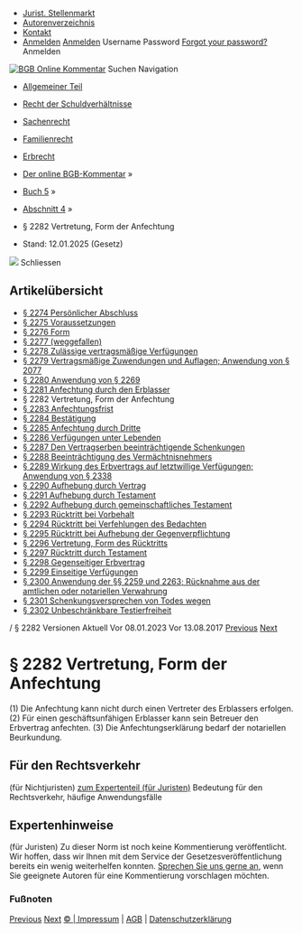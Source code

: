  * [Jurist. Stellenmarkt](https://bgb.kommentar.de/Buch-5/Abschnitt-4/</job-board> "Jurist. Stellenmarkt")
  * [Autorenverzeichnis](https://bgb.kommentar.de/Buch-5/Abschnitt-4/</Autorenverzeichnis> "Autorenverzeichnis")
  * [Kontakt](https://bgb.kommentar.de/Buch-5/Abschnitt-4/</Kontakt>)
  * [Anmelden](https://bgb.kommentar.de/Buch-5/Abschnitt-4/<#login> "show login form") [Anmelden](https://bgb.kommentar.de/Buch-5/Abschnitt-4/<#> "hide login form") Username Password
[Forgot your password?](https://bgb.kommentar.de/Buch-5/Abschnitt-4/</user/forgotpassword>) Anmelden 


[![BGB Online Kommentar](https://bgb.kommentar.de/extension/bgb/design/bgb/images/logo.png)](https://bgb.kommentar.de/Buch-5/Abschnitt-4/</> "BGB Online Kommentar")
Suchen
Navigation
  * [Allgemeiner Teil](https://bgb.kommentar.de/Buch-5/Abschnitt-4/</Buch-1>)
  * [Recht der Schuldverhältnisse](https://bgb.kommentar.de/Buch-5/Abschnitt-4/</Buch-2>)
  * [Sachenrecht](https://bgb.kommentar.de/Buch-5/Abschnitt-4/</Buch-3>)
  * [Familienrecht](https://bgb.kommentar.de/Buch-5/Abschnitt-4/</Buch-4>)
  * [Erbrecht](https://bgb.kommentar.de/Buch-5/Abschnitt-4/</Buch-5>)


  * [Der online BGB-Kommentar](https://bgb.kommentar.de/Buch-5/Abschnitt-4/</>) »
  * [Buch 5](https://bgb.kommentar.de/Buch-5/Abschnitt-4/</Buch-5>) »
  * [Abschnitt 4](https://bgb.kommentar.de/Buch-5/Abschnitt-4/</Buch-5/Abschnitt-4>) »
  * § 2282 Vertretung, Form der Anfechtung 
  * Stand: 12.01.2025 (Gesetz) 


![](https://vg01.met.vgwort.de/na/1c9909529ead4f509072c06d9081a7d5)
Schliessen 
## Artikelübersicht
  * [ § 2274 Persönlicher Abschluss ](https://bgb.kommentar.de/Buch-5/Abschnitt-4/</Buch-5/Abschnitt-4/Persoenlicher-Abschluss>)
  * [ § 2275 Voraussetzungen ](https://bgb.kommentar.de/Buch-5/Abschnitt-4/</Buch-5/Abschnitt-4/Voraussetzungen>)
  * [ § 2276 Form ](https://bgb.kommentar.de/Buch-5/Abschnitt-4/</Buch-5/Abschnitt-4/Form>)
  * [ § 2277 (weggefallen) ](https://bgb.kommentar.de/Buch-5/Abschnitt-4/</Buch-5/Abschnitt-4/weggefallen>)
  * [ § 2278 Zulässige vertragsmäßige Verfügungen ](https://bgb.kommentar.de/Buch-5/Abschnitt-4/</Buch-5/Abschnitt-4/Zulaessige-vertragsmaessige-Verfuegungen>)
  * [ § 2279 Vertragsmäßige Zuwendungen und Auflagen; Anwendung von § 2077 ](https://bgb.kommentar.de/Buch-5/Abschnitt-4/</Buch-5/Abschnitt-4/Vertragsmaessige-Zuwendungen-und-Auflagen-Anwendung-von-2077>)
  * [ § 2280 Anwendung von § 2269 ](https://bgb.kommentar.de/Buch-5/Abschnitt-4/</Buch-5/Abschnitt-4/Anwendung-von-2269>)
  * [ § 2281 Anfechtung durch den Erblasser ](https://bgb.kommentar.de/Buch-5/Abschnitt-4/</Buch-5/Abschnitt-4/Anfechtung-durch-den-Erblasser>)
  * § 2282 Vertretung, Form der Anfechtung 
  * [ § 2283 Anfechtungsfrist ](https://bgb.kommentar.de/Buch-5/Abschnitt-4/</Buch-5/Abschnitt-4/Anfechtungsfrist>)
  * [ § 2284 Bestätigung ](https://bgb.kommentar.de/Buch-5/Abschnitt-4/</Buch-5/Abschnitt-4/Bestaetigung>)
  * [ § 2285 Anfechtung durch Dritte ](https://bgb.kommentar.de/Buch-5/Abschnitt-4/</Buch-5/Abschnitt-4/Anfechtung-durch-Dritte>)
  * [ § 2286 Verfügungen unter Lebenden ](https://bgb.kommentar.de/Buch-5/Abschnitt-4/</Buch-5/Abschnitt-4/Verfuegungen-unter-Lebenden>)
  * [ § 2287 Den Vertragserben beeinträchtigende Schenkungen ](https://bgb.kommentar.de/Buch-5/Abschnitt-4/</Buch-5/Abschnitt-4/Den-Vertragserben-beeintraechtigende-Schenkungen>)
  * [ § 2288 Beeinträchtigung des Vermächtnisnehmers ](https://bgb.kommentar.de/Buch-5/Abschnitt-4/</Buch-5/Abschnitt-4/Beeintraechtigung-des-Vermaechtnisnehmers>)
  * [ § 2289 Wirkung des Erbvertrags auf letztwillige Verfügungen; Anwendung von § 2338 ](https://bgb.kommentar.de/Buch-5/Abschnitt-4/</Buch-5/Abschnitt-4/Wirkung-des-Erbvertrags-auf-letztwillige-Verfuegungen-Anwendung-von-2338>)
  * [ § 2290 Aufhebung durch Vertrag ](https://bgb.kommentar.de/Buch-5/Abschnitt-4/</Buch-5/Abschnitt-4/Aufhebung-durch-Vertrag>)
  * [ § 2291 Aufhebung durch Testament ](https://bgb.kommentar.de/Buch-5/Abschnitt-4/</Buch-5/Abschnitt-4/Aufhebung-durch-Testament>)
  * [ § 2292 Aufhebung durch gemeinschaftliches Testament ](https://bgb.kommentar.de/Buch-5/Abschnitt-4/</Buch-5/Abschnitt-4/Aufhebung-durch-gemeinschaftliches-Testament>)
  * [ § 2293 Rücktritt bei Vorbehalt ](https://bgb.kommentar.de/Buch-5/Abschnitt-4/</Buch-5/Abschnitt-4/Ruecktritt-bei-Vorbehalt>)
  * [ § 2294 Rücktritt bei Verfehlungen des Bedachten ](https://bgb.kommentar.de/Buch-5/Abschnitt-4/</Buch-5/Abschnitt-4/Ruecktritt-bei-Verfehlungen-des-Bedachten>)
  * [ § 2295 Rücktritt bei Aufhebung der Gegenverpflichtung ](https://bgb.kommentar.de/Buch-5/Abschnitt-4/</Buch-5/Abschnitt-4/Ruecktritt-bei-Aufhebung-der-Gegenverpflichtung>)
  * [ § 2296 Vertretung, Form des Rücktritts ](https://bgb.kommentar.de/Buch-5/Abschnitt-4/</Buch-5/Abschnitt-4/Vertretung-Form-des-Ruecktritts>)
  * [ § 2297 Rücktritt durch Testament ](https://bgb.kommentar.de/Buch-5/Abschnitt-4/</Buch-5/Abschnitt-4/Ruecktritt-durch-Testament>)
  * [ § 2298 Gegenseitiger Erbvertrag ](https://bgb.kommentar.de/Buch-5/Abschnitt-4/</Buch-5/Abschnitt-4/Gegenseitiger-Erbvertrag>)
  * [ § 2299 Einseitige Verfügungen ](https://bgb.kommentar.de/Buch-5/Abschnitt-4/</Buch-5/Abschnitt-4/Einseitige-Verfuegungen>)
  * [ § 2300 Anwendung der §§ 2259 und 2263; Rücknahme aus der amtlichen oder notariellen Verwahrung ](https://bgb.kommentar.de/Buch-5/Abschnitt-4/</Buch-5/Abschnitt-4/Anwendung-der-2259-und-2263-Ruecknahme-aus-der-amtlichen-oder-notariellen-Verwahrung>)
  * [ § 2301 Schenkungsversprechen von Todes wegen ](https://bgb.kommentar.de/Buch-5/Abschnitt-4/</Buch-5/Abschnitt-4/Schenkungsversprechen-von-Todes-wegen>)
  * [ § 2302 Unbeschränkbare Testierfreiheit ](https://bgb.kommentar.de/Buch-5/Abschnitt-4/</Buch-5/Abschnitt-4/Unbeschraenkbare-Testierfreiheit>)


/ § 2282 
Versionen  Aktuell Vor 08.01.2023 Vor 13.08.2017
[Previous](https://bgb.kommentar.de/Buch-5/Abschnitt-4/</Buch-5/Abschnitt-4/Anfechtung-durch-den-Erblasser> "§ 2281 Anfechtung durch den Erblasser") [Next](https://bgb.kommentar.de/Buch-5/Abschnitt-4/</Buch-5/Abschnitt-4/Anfechtungsfrist> "§ 2283 Anfechtungsfrist")
# § 2282 Vertretung, Form der Anfechtung
(1) Die Anfechtung kann nicht durch einen Vertreter des Erblassers erfolgen.
(2) Für einen geschäftsunfähigen Erblasser kann sein Betreuer den Erbvertrag anfechten.
(3) Die Anfechtungserklärung bedarf der notariellen Beurkundung.
## Für den Rechtsverkehr 
(für Nichtjuristen)
[zum Expertenteil (für Juristen)](https://bgb.kommentar.de/Buch-5/Abschnitt-4/<#expertenhinweise>)
Bedeutung für den Rechtsverkehr, häufige Anwendungsfälle
## Expertenhinweise
(für Juristen)
Zu dieser Norm ist noch keine Kommentierung veröffentlicht. Wir hoffen, dass wir Ihnen mit dem Service der Gesetzesveröffentlichung bereits ein wenig weiterhelfen konnten. [Sprechen Sie uns gerne an](https://bgb.kommentar.de/Buch-5/Abschnitt-4/</Kontakt>), wenn Sie geeignete Autoren für eine Kommentierung vorschlagen möchten. 
### Fußnoten
[Previous](https://bgb.kommentar.de/Buch-5/Abschnitt-4/</Buch-5/Abschnitt-4/Anfechtung-durch-den-Erblasser> "§ 2281 Anfechtung durch den Erblasser") [Next](https://bgb.kommentar.de/Buch-5/Abschnitt-4/</Buch-5/Abschnitt-4/Anfechtungsfrist> "§ 2283 Anfechtungsfrist")
[© | Impressum](https://bgb.kommentar.de/Buch-5/Abschnitt-4/</Kontakt>) | [AGB](https://bgb.kommentar.de/Buch-5/Abschnitt-4/</AGB>) | [Datenschutzerklärung](https://bgb.kommentar.de/Buch-5/Abschnitt-4/</Datenschutzerklaerung-fuer-Leser>)
